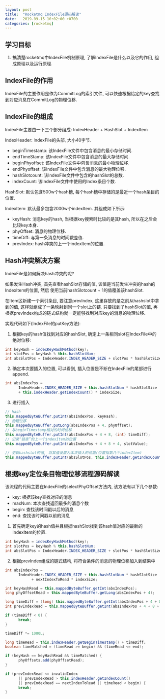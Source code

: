 ```yaml
---
layout: post
title:  "Rocketmq IndexFile源码解读"
date:   2019-09-15 10:02:00 +0700
categories: [rocketmq]
---
```


## 学习目标
1. 搞清楚rocketmq中IndexFile机制原理, 了解IndexFile是什么以及它的作用, 组成原理以及运行原理.

## IndexFile的作用
IndexFile的主要作用是作为CommitLog的索引文件, 可以快速根据给定的key查找到对应消息在CommitLog的物理位移.

## IndexFile的组成
IndexFile主要由一下三个部分组成:
IndexHeader + HashSlot + IndexItem

IndexHeader:
IndexFile的头部, 大小40字节.
- beginTimestamp: 该IndexFile文件中包含消息的最小存储时间.
- endTimeStamp: 该IndexFile文件中包含消息的最大存储时间.
- beginPhyoffset: 该IndexFile文件中包含消息的最小物理位移.
- endPhyoffset: 该IndexFile文件中包含消息的最大物理位移.
- hashSlotcount: 该IndexFile文件中包含的hashSlot的总数.
- indexCount: 该IndexFile文件中使用的Index条目个数.

HashSlot:
默认包含500w个hash槽, 每个hash槽中存储的是最近一个hash条目的位置.

IndexItem:
默认最多包含2000w个indexItem.
其组成如下所示:
- keyHash: 消息key的hash, 当根据key搜索时比较的是其hash, 所以在之后会比较key本身.
- phyOffset: 消息的物理位移.
- timeDiff: 与第一条消息的时间戳差值.
- prevIndex: hash冲突的上一个indexItem的位置.

## Hash冲突解决方案
IndexFile是如何解决hash冲突的呢?

如果发生Hash冲突, 首先查看hashSlot存储的值, 该值是当前发生冲突的hash的IndexItem的位置, 然后
使用当前hashSlotcount + 1的值覆盖该hashSlot.

在Item区新建一个索引条目, 要注意prevIndex, 这里存放的是之前从hashslot中拿到的值, 这样就组成了一条映射到同一个slot上的链.
只要找到了hashSlot的值, 再根据prevIndex构成的链式结构就一定能够找到对应key的消息的物理位移.

实现代码如下(IndexFile的putKey方法):
1. 根据key的hash值找到对应的hashSlot, 确定上一条相同slot在IndexFile中的绝对位移:
```java
int keyHash = indexKeyHashMethod(key);
int slotPos = keyHash % this.hashSlotNum;
int absSlotPos = IndexHeader.INDEX_HEADER_SIZE + slotPos * hashSlotSize;
```

2. 确定本次要插入的位置, 可以看到, 插入位置是不断在IndexFile的尾部进行append.

```java
int absIndexPos =
      IndexHeader.INDEX_HEADER_SIZE + this.hashSlotNum * hashSlotSize
      + this.indexHeader.getIndexCount() * indexSize;
```

3. 进行插入
```java
// hash
this.mappedByteBuffer.putInt(absIndexPos, keyHash);
// 物理位移
this.mappedByteBuffer.putLong(absIndexPos + 4, phyOffset);
// 与beginTimestamp相对的时间位移
this.mappedByteBuffer.putInt(absIndexPos + 4 + 8, (int) timeDiff);
// 记录“链表”的上一个indexItem的位置
this.mappedByteBuffer.putInt(absIndexPos + 4 + 8 + 4, slotValue);

// 更新hashslot的值, 将其值设置为本次插入的位置(位置指第几个indexItem)
this.mappedByteBuffer.putInt(absSlotPos, this.indexHeader.getIndexCount());
```

## 根据key定位条目物理位移流程源码解读
该流程的代码主要在IndexFile的selectPhyOffset方法内, 该方法有以下几个参数:
- key: 根据该key查找对应的消息
- maxNum: 本次查找返回最多的消息个数
- begin: 查找该时间戳以后的消息
- end: 查找该时间戳以前的消息

1. 首先确定key的hash值并且根据hashSlot找到该hash值对应的最新的IndexItem的位置.
```java
int keyHash = indexKeyHashMethod(key);
int slotPos = keyHash % this.hashSlotNum;
int absSlotPos = IndexHeader.INDEX_HEADER_SIZE + slotPos * hashSlotSize;
```

2. 根据prevIndex组成的链式结构, 将符合条件的消息的物理位移加入到结果中
```java
int absIndexPos =
      IndexHeader.INDEX_HEADER_SIZE + this.hashSlotNum * hashSlotSize
            + nextIndexToRead * indexSize;

int keyHashRead = this.mappedByteBuffer.getInt(absIndexPos);
long phyOffsetRead = this.mappedByteBuffer.getLong(absIndexPos + 4);

long timeDiff = (long) this.mappedByteBuffer.getInt(absIndexPos + 4 + 8);
int prevIndexRead = this.mappedByteBuffer.getInt(absIndexPos + 4 + 8 + 4);

if (timeDiff < 0) {
      break;
}

timeDiff *= 1000L;

long timeRead = this.indexHeader.getBeginTimestamp() + timeDiff;
boolean timeMatched = (timeRead >= begin) && (timeRead <= end);

if (keyHash == keyHashRead && timeMatched) {
      phyOffsets.add(phyOffsetRead);
}

if (prevIndexRead <= invalidIndex
      || prevIndexRead > this.indexHeader.getIndexCount()
      || prevIndexRead == nextIndexToRead || timeRead < begin) {
      break;
}
```


